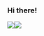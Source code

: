 ### Hi there!

<img src="https://img.shields.io/badge/Android-3DDC84?style=flat-square&logo=Android&logoColor=white"/><img src="https://img.shields.io/badge/Kotlin-7F52FF?style=flat-square&logo=Kotlin&logoColor=white"/>
